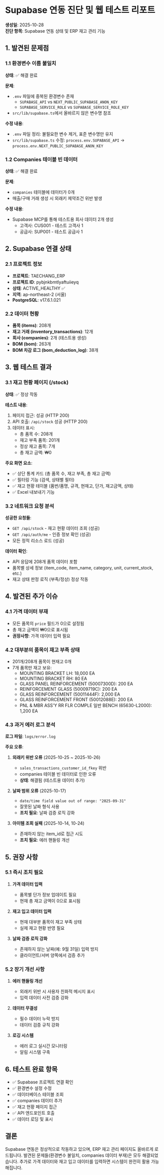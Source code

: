 # Supabase 연동 진단 및 웹 테스트 리포트

**생성일**: 2025-10-28  
**진단 항목**: Supabase 연동 상태 및 ERP 재고 관리 기능

## 1. 발견된 문제점

### 1.1 환경변수 이름 불일치
**상태**: ✅ 해결 완료

**문제**:
- `.env` 파일에 중복된 환경변수 존재
  - `SUPABASE_API` vs `NEXT_PUBLIC_SUPABASE_ANON_KEY`
  - `SUPABASE_SERVICE_ROLE` vs `SUPABASE_SERVICE_ROLE_KEY`
- `src/lib/supabase.ts`에서 올바르지 않은 변수명 참조

**수정 내용**:
- `.env` 파일 정리: 불필요한 변수 제거, 표준 변수명만 유지
- `src/lib/supabase.ts` 수정: `process.env.SUPABASE_API` → `process.env.NEXT_PUBLIC_SUPABASE_ANON_KEY`

### 1.2 Companies 테이블 빈 데이터
**상태**: ✅ 해결 완료

**문제**:
- `companies` 테이블에 데이터가 0개
- 매출/구매 거래 생성 시 외래키 제약조건 위반 발생

**수정 내용**:
- Supabase MCP를 통해 테스트용 회사 데이터 2개 생성
  - 고객사: CUS001 - 테스트 고객사 1
  - 공급사: SUP001 - 테스트 공급사 1

## 2. Supabase 연결 상태

### 2.1 프로젝트 정보
- **프로젝트**: TAECHANG_ERP
- **프로젝트 ID**: pybjnkbmtlyaftuiieyq
- **상태**: ACTIVE_HEALTHY ✅
- **지역**: ap-northeast-2 (서울)
- **PostgreSQL**: v17.6.1.021

### 2.2 데이터 현황
- **품목 (items)**: 208개
- **재고 거래 (inventory_transactions)**: 12개
- **회사 (companies)**: 2개 (테스트용 생성)
- **BOM (bom)**: 263개
- **BOM 차감 로그 (bom_deduction_log)**: 38개

## 3. 웹 테스트 결과

### 3.1 재고 현황 페이지 (/stock)
**상태**: ✅ 정상 작동

**테스트 내용**:
1. 페이지 접근: 성공 (HTTP 200)
2. API 호출: `/api/stock` 성공 (HTTP 200)
3. 데이터 표시:
   - 총 품목 수: 208개
   - 재고 부족 품목: 201개
   - 정상 재고 품목: 7개
   - 총 재고 금액: ₩0

**주요 화면 요소**:
- ✅ 상단 통계 카드 (총 품목 수, 재고 부족, 총 재고 금액)
- ✅ 필터링 기능 (검색, 상태별 필터)
- ✅ 재고 현황 테이블 (품번/품명, 규격, 현재고, 단가, 재고금액, 상태)
- ✅ Excel 내보내기 기능

### 3.2 네트워크 요청 분석
**성공한 요청들**:
- `GET /api/stock` - 재고 현황 데이터 조회 (성공)
- `GET /api/auth/me` - 인증 정보 확인 (성공)
- 모든 정적 리소스 로드 (성공)

**데이터 확인**:
- API 응답에 208개 품목 데이터 포함
- 품목별 상세 정보 (item_code, item_name, category, unit, current_stock, etc.)
- 재고 상태 판정 로직 (부족/정상) 정상 작동

## 4. 발견된 추가 이슈

### 4.1 가격 데이터 부재
- 모든 품목의 `price` 필드가 0으로 설정됨
- 총 재고 금액이 ₩0으로 표시됨
- **권장사항**: 가격 데이터 입력 필요

### 4.2 대부분의 품목이 재고 부족 상태
- 201개/208개 품목이 현재고 0개
- 7개 품목만 재고 보유:
  - MOUNTING BRACKET LH: 18,000 EA
  - MOUNTING BRACKET RH: 80 EA
  - GLASS PANEL REINFORCEMENT (50007300D): 200 EA
  - REINFORCEMENT GLASS (50009719C): 200 EA
  - GLASS REINFORCEMENT (50011444F): 2,000 EA
  - GLASS REINFORCEMENT FRONT (50012088E): 200 EA
  - PNL & MBR ASS'Y RR FLR COMPLE 일반 BENCH (65630-L2000): 1,200 EA

### 4.3 과거 에러 로그 분석
**로그 파일**: `logs/error.log`

**주요 오류**:
1. **외래키 위반 오류** (2025-10-25 ~ 2025-10-26)
   - `sales_transactions_customer_id_fkey` 위반
   - companies 테이블 빈 데이터로 인한 오류
   - **상태**: 해결됨 (테스트용 데이터 추가)

2. **날짜 범위 오류** (2025-10-17)
   - `date/time field value out of range: "2025-09-31"`
   - 잘못된 날짜 형식 사용
   - **조치 필요**: 날짜 검증 로직 강화

3. **아이템 조회 실패** (2025-10-14, 10-24)
   - 존재하지 않는 item_id로 접근 시도
   - **조치 필요**: 에러 핸들링 개선

## 5. 권장 사항

### 5.1 즉시 조치 필요
1. **가격 데이터 입력**
   - 품목별 단가 정보 업데이트 필요
   - 현재 총 재고 금액이 0으로 표시됨

2. **재고 입고 데이터 입력**
   - 현재 대부분 품목이 재고 부족 상태
   - 실제 재고 현황 반영 필요

3. **날짜 검증 로직 강화**
   - 존재하지 않는 날짜(예: 9월 31일) 입력 방지
   - 클라이언트/서버 양쪽에서 검증 추가

### 5.2 장기 개선 사항
1. **에러 핸들링 개선**
   - 외래키 위반 시 사용자 친화적 메시지 표시
   - 입력 데이터 사전 검증 강화

2. **데이터 무결성**
   - 필수 데이터 누락 방지
   - 데이터 검증 규칙 강화

3. **로깅 시스템**
   - 에러 로그 실시간 모니터링
   - 알림 시스템 구축

## 6. 테스트 완료 항목

- ✅ Supabase 프로젝트 연결 확인
- ✅ 환경변수 설정 수정
- ✅ 데이터베이스 테이블 조회
- ✅ companies 데이터 추가
- ✅ 재고 현황 페이지 접근
- ✅ API 엔드포인트 호출
- ✅ 데이터 로딩 및 표시

## 결론

Supabase 연동은 정상적으로 작동하고 있으며, ERP 재고 관리 페이지도 올바르게 로드됩니다. 
발견된 문제들(환경변수 불일치, companies 데이터 부재)은 모두 해결되었습니다.
추가로 가격 데이터와 재고 입고 데이터를 입력하면 시스템이 완전히 활용 가능해집니다.
